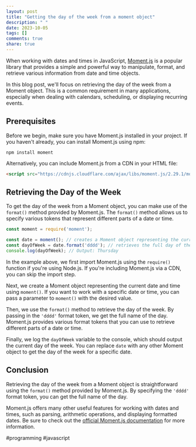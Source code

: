```yaml
---
layout: post
title: "Getting the day of the week from a moment object"
description: " "
date: 2023-10-05
tags: []
comments: true
share: true
---
```


When working with dates and times in JavaScript, [Moment.js](https://momentjs.com/) is a popular library that provides a simple and powerful way to manipulate, format, and retrieve various information from date and time objects.

In this blog post, we'll focus on retrieving the day of the week from a Moment object. This is a common requirement in many applications, especially when dealing with calendars, scheduling, or displaying recurring events.

## Prerequisites

Before we begin, make sure you have Moment.js installed in your project. If you haven't already, you can install Moment.js using npm:

```shell
npm install moment
```

Alternatively, you can include Moment.js from a CDN in your HTML file:

```html
<script src="https://cdnjs.cloudflare.com/ajax/libs/moment.js/2.29.1/moment.min.js"></script>
```

## Retrieving the Day of the Week

To get the day of the week from a Moment object, you can make use of the `format()` method provided by Moment.js. The `format()` method allows us to specify various tokens that represent different parts of a date or time.

```javascript
const moment = require('moment');

const date = moment(); // creates a Moment object representing the current date and time
const dayOfWeek = date.format('dddd'); // retrieves the full day of the week
console.log(dayOfWeek); // Output: Thursday
```

In the example above, we first import Moment.js using the `require()` function if you're using Node.js. If you're including Moment.js via a CDN, you can skip the import step.

Next, we create a Moment object representing the current date and time using `moment()`. If you want to work with a specific date or time, you can pass a parameter to `moment()` with the desired value.

Then, we use the `format()` method to retrieve the day of the week. By passing in the `'dddd'` format token, we get the full name of the day. Moment.js provides various format tokens that you can use to retrieve different parts of a date or time.

Finally, we log the `dayOfWeek` variable to the console, which should output the current day of the week. You can replace `date` with any other Moment object to get the day of the week for a specific date.

## Conclusion

Retrieving the day of the week from a Moment object is straightforward using the `format()` method provided by Moment.js. By specifying the `'dddd'` format token, you can get the full name of the day.

Moment.js offers many other useful features for working with dates and times, such as parsing, arithmetic operations, and displaying formatted dates. Be sure to check out the [official Moment.js documentation](https://momentjs.com/docs/) for more information.

#programming #javascript